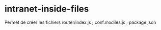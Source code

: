 # intranet-inside-files
Permet de créer les fichiers router/index.js ; conf.modiles.js ; package.json
